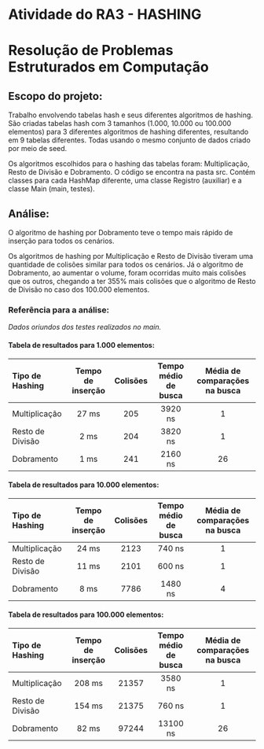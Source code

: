 # Atividade do RA3 - HASHING
# Resolução de Problemas Estruturados em Computação
## Escopo do projeto:
Trabalho envolvendo tabelas hash e seus diferentes algoritmos de hashing.
São criadas tabelas hash com 3 tamanhos (1.000, 10.000 ou 100.000 elementos) para 3 diferentes algoritmos de hashing diferentes, resultando em 9 tabelas diferentes. Todas usando o mesmo conjunto de dados criado por meio de seed.

Os algoritmos escolhidos para o hashing das tabelas foram: Multiplicação, Resto de Divisão e Dobramento.
O código se encontra na pasta src. Contém classes para cada HashMap diferente, uma classe Registro (auxiliar) e a classe Main (main, testes).

## Análise:
O algoritmo de hashing por Dobramento teve o tempo mais rápido de inserção para todos os cenários.

Os algoritmos de hashing por Multiplicação e Resto de Divisão tiveram uma quantidade de colisões similar para todos os cenários. Já o algoritmo de Dobramento, ao aumentar o volume, foram ocorridas muito mais colisões que os outros, chegando a ter 355% mais colisões que o algoritmo de Resto de Divisão no caso dos 100.000 elementos.

### Referência para a análise:
_Dados oriundos dos testes realizados no main._

#### Tabela de resultados para 1.000 elementos:

Tipo de Hashing | Tempo de inserção | Colisões | Tempo médio de busca | Média de comparações na busca
:--- | :---: | :---: | :---: | :---: 
Multiplicação | 27 ms | 205 | 3920 ns | 1
Resto de Divisão | 2 ms | 204 | 3820 ns | 1
Dobramento | 1 ms | 241 | 2160 ns | 26

#### Tabela de resultados para 10.000 elementos:

Tipo de Hashing | Tempo de inserção | Colisões | Tempo médio de busca | Média de comparações na busca
:--- | :---: | :---: | :---: | :---:
Multiplicação | 24 ms | 2123 | 740 ns | 1  
Resto de Divisão | 11 ms | 2101 | 600 ns | 1  
Dobramento | 8 ms | 7786 | 1480 ns | 4  

#### Tabela de resultados para 100.000 elementos:

Tipo de Hashing | Tempo de inserção | Colisões | Tempo médio de busca | Média de comparações na busca
:--- | :---: | :---: | :---: | :---: 
Multiplicação | 208 ms | 21357 | 3580 ns | 1
Resto de Divisão | 154 ms | 21375 | 760 ns | 1
Dobramento | 82 ms | 97244 | 13100 ns | 26
